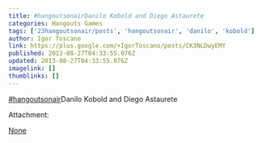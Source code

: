 ```yaml
---
title: #hangoutsonairDanilo Kobold and Diego Astaurete
categories: Hangouts Games
tags: ['23hangoutsonair/posts', 'hangoutsonair', 'danilo', 'kobold']
author: Igor Toscano
link: https://plus.google.com/+IgorToscano/posts/CK3NLDwyEMY
published: 2013-08-27T04:33:55.076Z
updated: 2013-08-27T04:33:55.076Z
imagelink: []
thumblinks: []
---
```


 <a rel="nofollow" class="ot-hashtag" href="https://plus.google.com/s/%23hangoutsonair/posts">#hangoutsonair</a>Danilo Kobold and Diego Astaurete


Attachment:

<a href='None'>None</a>

